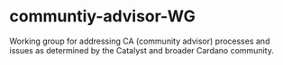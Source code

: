 # communtiy-advisor-WG
Working group for addressing CA (community advisor)  processes and issues as determined by the Catalyst and broader Cardano community.
